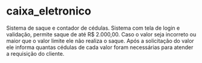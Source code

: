 # caixa_eletronico
 Sistema de saque e contador de cédulas.
 Sistema com tela de login e validação, permite saque de até R$ 2.000,00. 
 Caso o valor seja incorreto ou maior que o valor limite ele não realiza o saque.
 Após a solicitação do valor ele informa quantas cédulas de cada valor foram necessárias 
 para atender a requisição do cliente. 
 
